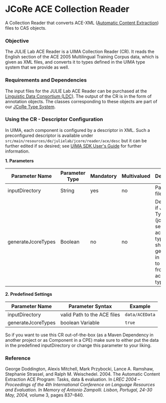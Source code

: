 # JCoRe ACE Collection Reader
A Collection Reader that converts ACE-XML ([Automatic Content Extraction](https://www.ldc.upenn.edu/collaborations/past-projects/ace)) files to CAS objects.

### Objective
The JULIE Lab ACE Reader is a UIMA Collection Reader (CR). It reads the English section of the ACE 2005 Multilingual Training Corpus data, which is given as XML files, and converts it to types defined in the UIMA type system that we provide as well.

### Requirements and Dependencies
The input files for the JULIE Lab ACE Reader can be purchased at the [Linguistic Data Consortium (LDC)](http://www.ldc.upenn.edu/). The output of the CR is in the form of annotation objects. The classes corresponding to these objects are part of our [JCoRe Type System](https://github.com/JULIELab/jcore-base/tree/master/jcore-types).

### Using the CR - Descriptor Configuration
In UIMA, each component is configured by a descriptor in XML. Such a preconfigured descriptor is available under `src/main/resources/de/julielab/jcore/reader/ace/desc` but it can be further edited if so desired; see [UIMA SDK User's Guide](https://uima.apache.org/downloads/releaseDocs/2.1.0-incubating/docs/html/tools/tools.html#ugr.tools.cde) for further information.

**1. Parameters**

| Parameter Name | Parameter Type | Mandatory | Multivalued | Description |
|----------------|----------------|-----------|-------------|-------------|
| inputDirectory | String | yes | no | Path to ACE files |
| generateJcoreTypes| Boolean | no | no | Determines if JULIE Lab Types (jcore-semantics-ace-types.xml) should be generated in addition to types from jcore-ace- types.xml |

**2. Predefined Settings**

| Parameter Name | Parameter Syntax | Example |
|----------------|------------------|---------|
| inputDirectory | valid Path to the ACE files | `data/ACEData` |
| generateJcoreTypes| boolean Variable | `true` |

So if you want to use this CR out-of-the-box (as a Maven Dependency in another project or as Component in a CPE) make sure to either put the data in the predefined inputDirectory or change this parameter to your liking.

### Reference
George Doddington, Alexis Mitchell, Mark Przybocki, Lance A. Ramshaw, Stephanie Strassel, and Ralph M. Weischedel. 2004. The Automatic Content Extraction ACE Program: Tasks, data & evaluation. In *LREC 2004 –Proceedings of the 4th International Conference on Language Resources and Evaluation. In Memory of Antonio Zampolli. Lisbon, Portugal, 24-30 May, 2004,* volume 3, pages 837–840.
